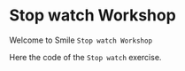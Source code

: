 # Stop watch Workshop

Welcome to Smile `Stop watch Workshop`

Here the code of the `Stop watch` exercise.